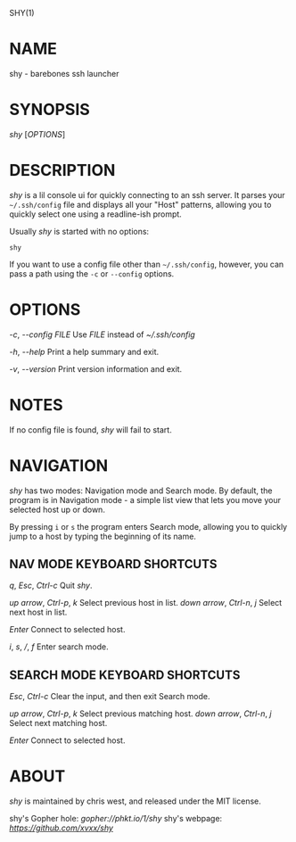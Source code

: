 SHY(1)

# NAME

shy - barebones ssh launcher

# SYNOPSIS

_shy_ [_OPTIONS_]

# DESCRIPTION

_shy_ is a lil console ui for quickly connecting to an ssh server. It
parses your `~/.ssh/config` file and displays all your "Host"
patterns, allowing you to quickly select one using a readline-ish
prompt.

Usually _shy_ is started with no options:

	shy

If you want to use a config file other than `~/.ssh/config`, however,
you can pass a path using the `-c` or `--config` options.

# OPTIONS

_-c_, _--config_ _FILE_
	Use _FILE_ instead of _~/.ssh/config_

_-h_, _--help_
	Print a help summary and exit.

_-v_, _--version_
	Print version information and exit.

# NOTES

If no config file is found, _shy_ will fail to start.

# NAVIGATION

_shy_ has two modes: Navigation mode and Search mode. By default, the
program is in Navigation mode - a simple list view that lets you move
your selected host up or down.

By pressing `i` or `s` the program enters Search mode, allowing you to
quickly jump to a host by typing the beginning of its name.

## NAV MODE KEYBOARD SHORTCUTS

_q_, _Esc_, _Ctrl-c_
	Quit _shy_.

_up arrow_, _Ctrl-p_, _k_
	Select previous host in list.
_down arrow_, _Ctrl-n_, _j_
	Select next host in list.

_Enter_
	Connect to selected host.

_i_, _s_, _/_, _f_
	Enter search mode.

## SEARCH MODE KEYBOARD SHORTCUTS

_Esc_, _Ctrl-c_
	Clear the input, and then exit Search mode.

_up arrow_, _Ctrl-p_, _k_
	Select previous matching host.
_down arrow_, _Ctrl-n_, _j_
	Select next matching host.

_Enter_
	Connect to selected host.

# ABOUT

_shy_ is maintained by chris west, and released under the MIT license.

shy's Gopher hole:
	_gopher://phkt.io/1/shy_
shy's webpage:
	_https://github.com/xvxx/shy_
